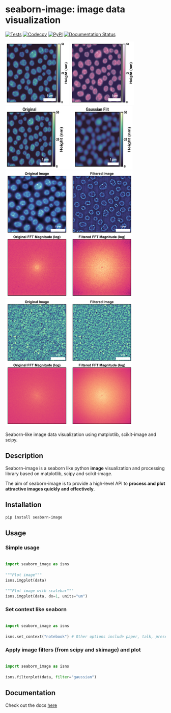 # seaborn-image: image data visualization

[![Tests](https://github.com/SarthakJariwala/seaborn-image/workflows/Tests/badge.svg)](https://github.com/SarthakJariwala/seaborn-image/actions?workflow=Tests)
[![Codecov](https://codecov.io/gh/SarthakJariwala/seaborn-image/branch/master/graph/badge.svg)](https://codecov.io/gh/SarthakJariwala/seaborn-image)
[![PyPI](https://img.shields.io/pypi/v/seaborn-image.svg)](https://pypi.org/project/seaborn-image/)
[![Documentation Status](https://readthedocs.org/projects/seaborn-image/badge/?version=latest)](https://seaborn-image.readthedocs.io/en/latest/?badge=latest)

<div class="row">

<a>
<img src="./examples/image_0.png" height="200" width="200">
</a>

<a>
<img src="./examples/image_1.png" height="200" width="200">
</a>

<a>
<img src="./examples/image_3.png" height="200" width="400">
</a>

</div>

<div class="row">

<a>
<img src="./examples/image_4.png" height="400" width="400">
</a>

<a>
<img src="./examples/image_2.png" height="400" width="400">
</a>

</div>

Seaborn-like image data visualization using matplotlib, scikit-image and scipy.

## Description

Seaborn-image is a seaborn like python **image** visualization and processing library
based on matplotlib, scipy and scikit-image.

The aim of seaborn-image is to provide a high-level API to **process and plot attractive images quickly and effectively**.


## Installation

```bash
pip install seaborn-image
```

## Usage
### Simple usage

```python

import seaborn_image as isns

"""Plot image"""
isns.imgplot(data)

"""Plot image with scalebar"""
isns.imgplot(data, dx=1, units="um")
```

### Set context like seaborn

```python

import seaborn_image as isns

isns.set_context("notebook") # Other options include paper, talk, presentation, poster
```

### Apply image filters (from scipy and skimage) and plot

```python

import seaborn_image as isns

isns.filterplot(data, filter="gaussian")
```

## Documentation
Check out the docs [here](https://seaborn-image.readthedocs.io/)
